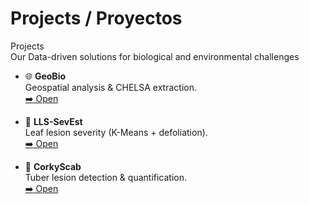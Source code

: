 # Projects / Proyectos
<div class="hero hero--full">
  <div class="hero__bg"></div>
  <div class="hero__content">
    <div>
      <div class="hero__title">Projects</div>
      <div class="hero__tag">Our Data-driven solutions for biological and environmental challenges</div>
    </div>
  </div>
</div>

<div class="grid cards" markdown="1">

-   :globe_with_meridians: **GeoBio**  
    Geospatial analysis & CHELSA extraction.  
    [:arrow_right: Open](./geobio/)

-   :leaves: **LLS-SevEst**  
    Leaf lesion severity (K-Means + defoliation).  
    [:arrow_right: Open](./lls-sevest/)

-   :potato: **CorkyScab**  
    Tuber lesion detection & quantification.  
    [:arrow_right: Open](./corkyscab/)

</div>
